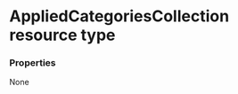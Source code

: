 # AppliedCategoriesCollection resource type



### Properties
None

<!-- uuid: a773b2dd-2e4a-43dc-bc58-71f47f1b22ab
2015-10-09 18:41:45 UTC -->